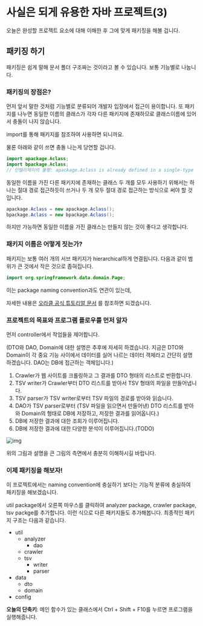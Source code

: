 # 사실은 되게 유용한 자바 프로젝트(3)

오늘은 완성할 프로젝트 요소에 대해 이해한 후 그에 맞게 패키징을 해볼 겁니다.

## 패키징 하기

패키징은 쉽게 말해 문서 폴더 구조짜는 것이라고 볼 수 있습니다. 보통 기능별로 나눕니다.



### 패키징의 장점은?

먼저 앞서 말한 것처럼 기능별로 분류되어 개발자 입장에서 접근이 용이합니다. 
또 패키지를 나누면 동일한 이름의 클래스가 각자 다른 패키지에 존재하므로 클래스이름에 있어서 충돌이 나지 않습니다. 

import를 통해 패키지를 참조하여 사용하면 되니까요.

물론 아래와 같이 쓰면 충돌 나는게 당연할 겁니다.

```java
import apackage.Aclass;
import bpackage.Aclass;
// 인텔리제이의 불평: apackage.Aclass is already defined in a single-type import
```

동일한 이름을 가진 다른 패키지에 존재하는 클래스 두 개를 모두 사용하기 위해서는 하나는 절대 경로 접근하듯이 쓰거나 두 개 모두 절대 경로 접근하는 방식으로 써야 할 것입니다. 

```java
apackage.Aclass = new apackage.Aclass();
bpackage.Aclass = new bpackage.Aclass();
```

하지만 가능하면 동일한 이름을 가진 클래스는 만들지 않는 것이 좋다고 생각합니다.



### 패키지 이름은 어떻게 짓는가?

  패키지는 보통 여러 개의 서브 패키지가 hierarchical하게 연결됩니다. 다음과 같이 범위가 큰 것에서 작은 것으로 좁혀집니다. 



  ``` java
  import org.springframework.data.domain.Page; 
  ```

  이는 package naming convention과도 연관이 있는데,

  자세한 내용은 [오라클 공식 튜토리얼 문서](https://docs.oracle.com/javase/tutorial/java/package/namingpkgs.html) 를 참조하면 되겠습니다.



### 프로젝트의 목표와 프로그램 플로우를 먼저 알자

먼저 controller에서 작업들을 제어합니다.

(DTO와 DAO, Domain에 대한 설명은 추후에 자세히 하겠습니다. 지금은 DTO와 Domain이 각 중요 기능 사이에서 데이터를 실어 나르는 데이터 객체라고 간단히 설명하겠습니다. DAO는 DB에 접근하는 객체입니다.)

1. Crawler가 웹 사이트를 크롤링하고 그 결과를 DTO 형태의 리스트로 반환합니다.
2. TSV writer가 Crawler부터 DTO 리스트를 받아서 TSV 형태의 파일을 만들어냅니다.
3. TSV parser가 TSV writer로부터 TSV 파일의 경로를 받아와 읽습니다.
4. DAO가 TSV parser로부터 (TSV 파일을 읽으면서 만들어낸) DTO 리스트를 받아와 Domain의 형태로 DB에 저장하고, 저장한 결과를 읽어옵니다.)
5. DB에 저장한 결과에 대한 조회가 이루어집니다.   
6. DB에 저장한 결과에 대한 다양한 분석이 이루어집니다.(TODO)

![img](https://lh6.googleusercontent.com/nf6YTHtT9niL9Gxhf9lI07rqSJ3uemVe41bapzVJzWhFcbK2UI6db8myUzzLKFfOcJoWIOcGNQ-kY-pI3_AQELppNi0jrA_8BLXwy7JBHlm7yt3C0eP0ojORA9BvIJF9nvzk389-)

위의 그림과 설명을 큰 그림의 측면에서 충분히 이해하시길 바랍니다.  

### 이제 패키징을 해보자!

이 프로젝트에서는 naming convention에 충실하기 보다는 기능적 분류에 충실하여 패키징을 해보겠습니다. 

util package에서 오른쪽 마우스를 클릭하여 analyzer package, crawler package, tsv packge를 추가합니다. 이런 식으로 다른 패키지들도 추가해봅니다. 최종적인 패키지 구조는 다음과 같습니다.

- util
  - analyzer
    - dao
  - crawler
  - tsv
    - writer
    - parser
- data
  - dto
  - domain
- config	



**오늘의 단축키**: 메인 함수가 있는 클래스에서 Ctrl + Shift + F10를 누르면 프로그램을 실행해줍니다.

